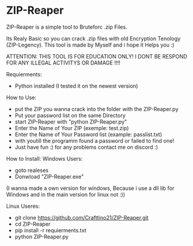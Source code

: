 # ZIP-Reaper
ZIP-Reaper is a simple tool to Bruteforc .zip Files.

Its Realy Basic so you can crack .zip files with old Encryption Tenology (ZIP-Legency).
This tool is made by Myself and i hope it Helps you :)

ATTENTION: THIS TOOL IS FOR EDUCATION ONLY! I DONT BE RESPOND FOR ANY ILLEGAL ACTIVITYS OR DAMAGE !!!!

Requierments:
- Python installed (I tested it on the newest version)


How to Use:
- put the ZIP you wanna crack into the folder with the ZIP-Reaper.py
- Put your password list on the same Directory
- start ZIP-Reaper with "python ZIP-Reaper.py"
- Enter the Name of Your ZIP (exemple: test.zip)
- Enter the Name of Your Password list (example: passlist.txt)
- with youtill the programm found a password or failed to find one!
- Just have fun :) for any problems contact me on discord :)


How to Install:
Windows Users:
- goto realeses
- Donwload "ZIP-Reaper.exe"

(I wanna made a own version for windows, Because i use a dll lib for Windows and in the main version for linux not :))


Linux Useres:
- git clone https://github.com/Crafttino21/ZIP-Reaper.git
- cd ZIP-Reaper
- pip install -r requierments.txt
- python ZIP-Reaper.py

